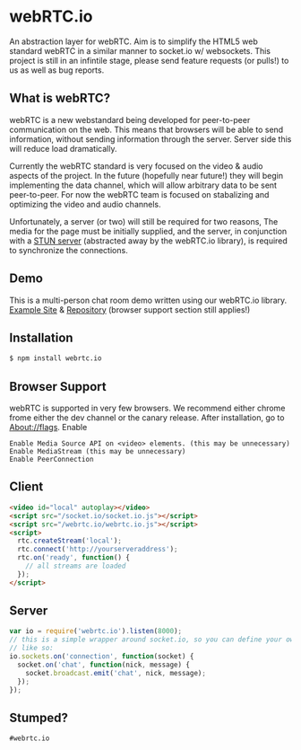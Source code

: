 # webRTC.io

An abstraction layer for webRTC. Aim is to simplify the HTML5 web standard webRTC in a similar manner to socket.io w/ websockets. This project is still in an infintile stage, please send feature requests (or pulls!) to us as well as bug reports.

## What is webRTC?
webRTC is a new webstandard being developed for peer-to-peer communication on the web. This means that browsers will be able to send information, without sending information through the server. Server side this will reduce load dramatically. 

Currently the webRTC standard is very focused on the video & audio aspects of the project. In the future (hopefully near future!) they will begin implementing the data channel, which will allow arbitrary data to be sent peer-to-peer. For now the webRTC team is focused on stabalizing and optimizing the video and audio channels.

Unfortunately, a server (or two) will still be required for two reasons, The media for the page must be initially supplied, and the server, in conjunction with a [STUN server](http://en.wikipedia.org/wiki/STUN) (abstracted away by the webRTC.io library), is required to synchronize the connections.

## Demo
This is a multi-person chat room demo written using our webRTC.io library. [Example Site](http://multiwebrtc.nodejitsu.com) & [Repository](http://www.github.com/dennismartensson/webrtc.io-demo/) (browser support section still applies!)

## Installation

```bash
$ npm install webrtc.io
```

## Browser Support
webRTC is supported in very few browsers. We recommend either chrome frome either the dev channel or the canary release.
After installation, go to [About://flags](chrome://flags/). Enable
```
Enable Media Source API on <video> elements. (this may be unnecessary)
Enable MediaStream (this may be unnecessary)
Enable PeerConnection
```

## Client

```html
<video id="local" autoplay></video>
<script src="/socket.io/socket.io.js"></script>
<script src="/webrtc.io/webrtc.io.js"></script>
<script>
  rtc.createStream('local');
  rtc.connect('http://yourserveraddress');
  rtc.on('ready', function() {
    // all streams are loaded
  });
</script>
```

## Server

```javascript
var io = require('webrtc.io').listen(8000);
// this is a simple wrapper around socket.io, so you can define your own events
// like so:
io.sockets.on('connection', function(socket) {
  socket.on('chat', function(nick, message) {
    socket.broadcast.emit('chat', nick, message);
  });
});
```

## Stumped?
```
#webrtc.io
```
